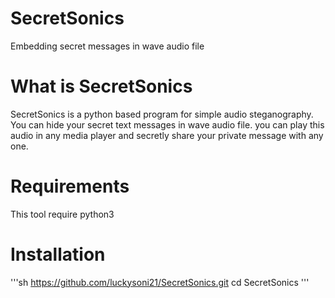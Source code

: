 # SecretSonics
Embedding secret messages in wave audio file

# What is SecretSonics
SecretSonics is a python based program for simple audio steganography. You can hide your secret text messages in wave audio file. you can play this audio in any media player and secretly share your private message with any one.

# Requirements
This tool require python3

# Installation
'''sh
https://github.com/luckysoni21/SecretSonics.git
cd SecretSonics
'''
